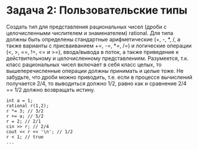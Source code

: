 # Задача 2: Пользовательские типы

Создать тип для представления рациональных чисел (дроби с целочисленными числителем и знаменателем) rational. Для типа должны быть определены стандартные арифметические (+, -, *, /, а также варианты с присваиванием +=, -=, *=, /=) и логические операции (<, >, ==, !=, <= и >=), ввода/вывода в поток, а также приведение к действительному и целочисленному представлениям. Разумеется, т.к. класс рациональных чисел включает в себя класс целых, то вышеперечисленные операции должны принимать и целые тоже. Не забудьте, что дроби можно приводить, т.е. если в процессе вычислений получается 2/4, то выводиться должно 1/2, равно как и сравнение 2/4 == 1/2 должно возвращать истину.
```
int a = 1;
rational r(1,2);
r *= 3; // 3/2
r += a; // 5/2
r = 2; // 2/1
cin >> r; // 2/4
cout << r << '\n'; // 1/2
r < 1; // true
...
```